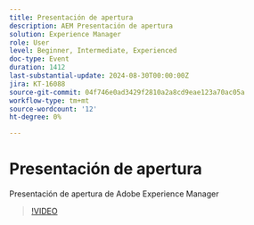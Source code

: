 ```yaml
---
title: Presentación de apertura
description: AEM Presentación de apertura
solution: Experience Manager
role: User
level: Beginner, Intermediate, Experienced
doc-type: Event
duration: 1412
last-substantial-update: 2024-08-30T00:00:00Z
jira: KT-16088
source-git-commit: 04f746e0ad3429f2810a2a8cd9eae123a70ac05a
workflow-type: tm+mt
source-wordcount: '12'
ht-degree: 0%

---
```



# Presentación de apertura

Presentación de apertura de Adobe Experience Manager

>[!VIDEO](https://video.tv.adobe.com/v/3433161/?learn=on)
